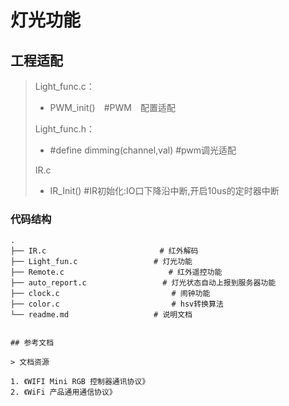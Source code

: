 # 灯光功能


## 工程适配

> Light_func.c：
>
> - PWM_init()　#PWM　配置适配
>
> Light_func.h：
>
> - #define  dimming(channel,val)  #pwm调光适配
>
> IR.c
>
> - IR_Init()  #IR初始化:IO口下降沿中断,开启10us的定时器中断
>

### 代码结构
```
.
├── IR.c                     　　 # 红外解码
├── Light_fun.c                 # 灯光功能
├── Remote.c               　　　　　# 红外遥控功能
├── auto_report.c            　　　# 灯光状态自动上报到服务器功能
├── clock.c               　　　　　　# 闹钟功能
├── color.c               　　　　　　# hsv转换算法
└── readme.md                   # 说明文档


## 参考文档

> 文档资源

1. 《WIFI Mini RGB 控制器通讯协议》
2. 《WiFi 产品通用通信协议》
